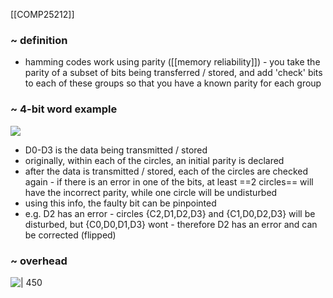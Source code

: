[[COMP25212]]

### ~ definition
- hamming codes work using parity ([[memory reliability]]) - you take the parity of a subset of bits being transferred / stored, and add 'check' bits to each of these groups so that you have a known parity for each group

### ~ 4-bit word example
![](https://i.imgur.com/YOLzbGO.png)
- D0-D3 is the data being transmitted / stored
- originally, within each of the circles, an initial parity is declared
- after the data is transmitted / stored, each of the circles are checked again - if there is an error in one of the bits, at least ==2 circles== will have the incorrect parity, while one circle will be undisturbed
- using this info, the faulty bit can be pinpointed
- e.g. D2 has an error - circles {C2,D1,D2,D3} and {C1,D0,D2,D3} will be disturbed, but {C0,D0,D1,D3} wont - therefore D2 has an error and can be corrected (flipped)

### ~ overhead
![ | 450](https://i.imgur.com/eOxCcnF.png)
